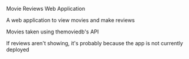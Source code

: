 Movie Reviews Web Application

A web application to view movies and make reviews

Movies taken using themoviedb's API

If reviews aren't showing, it's probably because the app is not currently deployed
